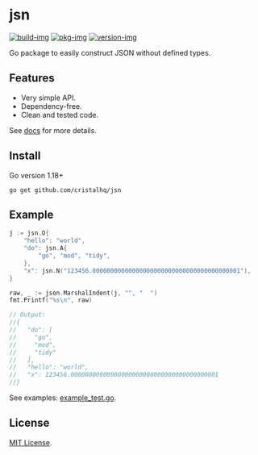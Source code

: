 # jsn

[![build-img]][build-url]
[![pkg-img]][pkg-url]
[![version-img]][version-url]

Go package to easily construct JSON without defined types.

## Features

* Very simple API.
* Dependency-free.
* Clean and tested code.

See [docs][pkg-url] for more details.

## Install

Go version 1.18+

```
go get github.com/cristalhq/jsn
```

## Example

```go
j := jsn.O{
	"hello": "world",
	"do": jsn.A{
		"go", "mod", "tidy",
	},
	"x": jsn.N("123456.00000000000000000000000000000000000000001"),
}

raw, _ := json.MarshalIndent(j, "", "  ")
fmt.Printf("%s\n", raw)

// Output:
//{
//   "do": [
//     "go",
//     "mod",
//     "tidy"
//   ],
//   "hello": "world",
//   "x": 123456.00000000000000000000000000000000000000001
//}
```

See examples: [example_test.go](example_test.go).

## License

[MIT License](LICENSE).

[build-img]: https://github.com/cristalhq/jsn/workflows/build/badge.svg
[build-url]: https://github.com/cristalhq/jsn/actions
[pkg-img]: https://pkg.go.dev/badge/cristalhq/jsn
[pkg-url]: https://pkg.go.dev/github.com/cristalhq/jsn
[version-img]: https://img.shields.io/github/v/release/cristalhq/jsn
[version-url]: https://github.com/cristalhq/jsn/releases
